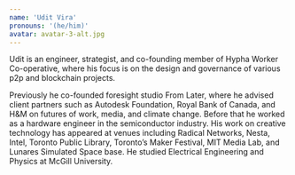 ```yaml
---
name: 'Udit Vira'
pronouns: '(he/him)'
avatar: avatar-3-alt.jpg
---
```

Udit is an engineer, strategist, and co-founding member of Hypha Worker Co-operative, where his focus is on the design and governance of various p2p and blockchain projects.


Previously he co-founded foresight studio From Later, where he advised client partners such as Autodesk Foundation, Royal Bank of Canada, and H&M on futures of work, media, and climate change. Before that he worked as a hardware engineer in the semiconductor industry. His work on creative technology has appeared at venues including Radical Networks, Nesta, Intel, Toronto Public Library, Toronto’s Maker Festival, MIT Media Lab, and Lunares Simulated Space base. He studied Electrical Engineering and Physics at McGill University.
        
